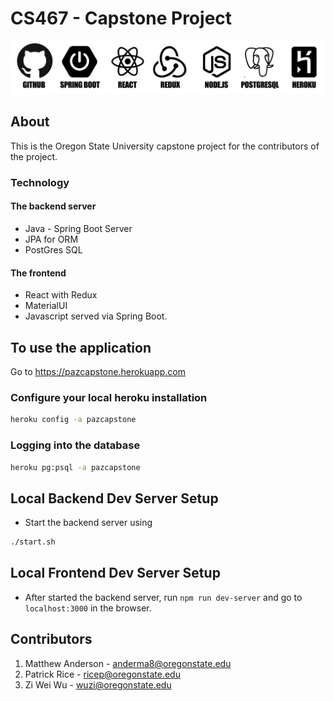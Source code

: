 # CS467 - Capstone Project
 <img src="/images/logos.png" width="600" alt="Tech we used">

## About

This is the Oregon State University capstone project for the 
contributors of the project. 

### Technology

#### The backend server
- Java - Spring Boot Server
- JPA for ORM
- PostGres SQL

#### The frontend

- React with Redux
- MaterialUI
- Javascript served via Spring Boot.

## To use the application 

Go to https://pazcapstone.herokuapp.com

### Configure your local heroku installation
```bash
heroku config -a pazcapstone
```

### Logging into the database
```bash
heroku pg:psql -a pazcapstone
```

## Local Backend Dev Server Setup
- Start the backend server using 
```bash
./start.sh
``` 

## Local Frontend Dev Server Setup 
- After started the backend server, run `npm run dev-server` and go to `localhost:3000` in the browser.

## Contributors
1. Matthew Anderson - anderma8@oregonstate.edu
2. Patrick Rice - ricep@oregonstate.edu
3. Zi Wei Wu - wuzi@oregonstate.edu 

